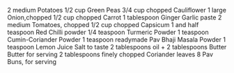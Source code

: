 2 medium Potatoes 
1/2 cup Green Peas
3/4 cup chopped Cauliflower
1 large Onion,chopped 
1/2 cup chopped Carrot 
1 tablespoon Ginger Garlic paste
2 medium Tomatoes, chopped
1/2 cup chopped Capsicum
1 and half teaspoon Red Chilli powder
1/4 teaspoon Turmeric Powder
1 teaspoon Cumin-Coriander Powder
1 teaspoon readymade Pav Bhaji Masala Powder
1 teaspoon Lemon Juice
Salt to taste
2 tablespoons oil + 2 tablespoons Butter
Butter for serving
2 tablespoons finely chopped Coriander leaves
8 Pav Buns, for serving 